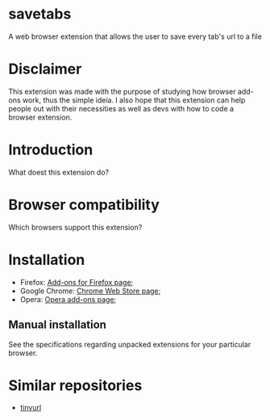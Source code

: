 # savetabs
A web browser extension that allows the user to save every tab's url to a file

# Disclaimer
This extension was made with the purpose of studying how browser add-ons work, thus the simple ideia. I also hope that this extension can help people out with their necessities as well as devs with how to code a browser extension.

# Introduction
What doest this extension do?

# Browser compatibility
Which browsers support this extension?

# Installation
* Firefox: [Add-ons for Firefox page]();
* Google Chrome: [Chrome Web Store page](); 
* Opera: [Opera add-ons page]();

## Manual installation
See the specifications regarding unpacked extensions for your particular browser.

# Similar repositories
* [tinyurl](https://github.com/pvpscript/tinyurl)
